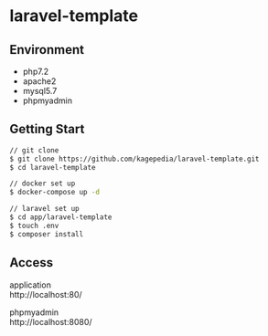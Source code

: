 # laravel-template

## Environment
- php7.2
- apache2
- mysql5.7
- phpmyadmin

## Getting Start
``` bash
// git clone
$ git clone https://github.com/kagepedia/laravel-template.git
$ cd laravel-template

// docker set up
$ docker-compose up -d

// laravel set up
$ cd app/laravel-template
$ touch .env
$ composer install
```

## Access
application  
http://localhost:80/

phpmyadmin  
http://localhost:8080/
